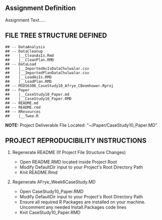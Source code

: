 Assignment Definition
---------------------

Assignment Text.....

FILE TREE STRUCTURE DEFINED
---------------------------

    ## -- DataAnalysis
    ## -- DataCleanup
    ##    |__CleanAsIs.Rmd
    ##    |__CleanPlan.RMD
    ## -- DataLoad
    ##    |__ImportedAsIsDataChulwalar.csv
    ##    |__ImportedPlanDataChulwalar.csv
    ##    |__LoadAsIs.RMD
    ##    |__LoadPlan.RMD
    ## -- MSDS6306_CaseStudy10_Afrye_CBoomhower.Rproj
    ## -- Paper
    ##    |__CaseStudy10_Paper.md
    ##    |__CaseStudy10_Paper.RMD
    ## -- README.md
    ## -- README.rmd
    ## -- RResources
    ##    |__Twee.R

**NOTE:** Project Deliverable File Located:
"~/Paper/CaseStudy10\_Paper.MD"

PROJECT REPRODUCIBILITY INSTRUCTIONS
------------------------------------

1.  Regenerate README (If Project File Structure Changes)
    -   Open README.RMD located inside Project Root
    -   Modify DefaultDir input to your Project's Root Directory Path
    -   Knit README.Rmd

2.  Regenerate AFrye\_Week6CaseStudy.MD
    -   Open CaseStudy10\_Paper.RMD
    -   Modify DefaultDir input to your Project's Root Directory Path
    -   Ensure all required R Packages are installed on your machine.
        Uncomment any needed Install.Packages code lines
    -   Knit CaseStudy10\_Paper.RMD
